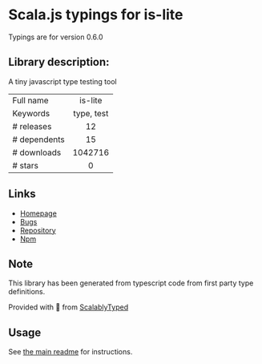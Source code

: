 
# Scala.js typings for is-lite

Typings are for version 0.6.0

## Library description:
A tiny javascript type testing tool

|                    |                 |
| ------------------ | :-------------: |
| Full name          | is-lite |
| Keywords           | type, test |
| # releases         | 12 |
| # dependents       | 15 |
| # downloads        | 1042716 |
| # stars            | 0 |

## Links
- [Homepage](https://github.com/gilbarbara/is-lite#readme)
- [Bugs](https://github.com/gilbarbara/is-lite/issues)
- [Repository](https://github.com/gilbarbara/is-lite)
- [Npm](https://www.npmjs.com/package/is-lite)
    


## Note
This library has been generated from typescript code from first party type definitions.

Provided with :purple_heart: from [ScalablyTyped](https://github.com/oyvindberg/ScalablyTyped)

## Usage
See [the main readme](../../readme.md) for instructions.


